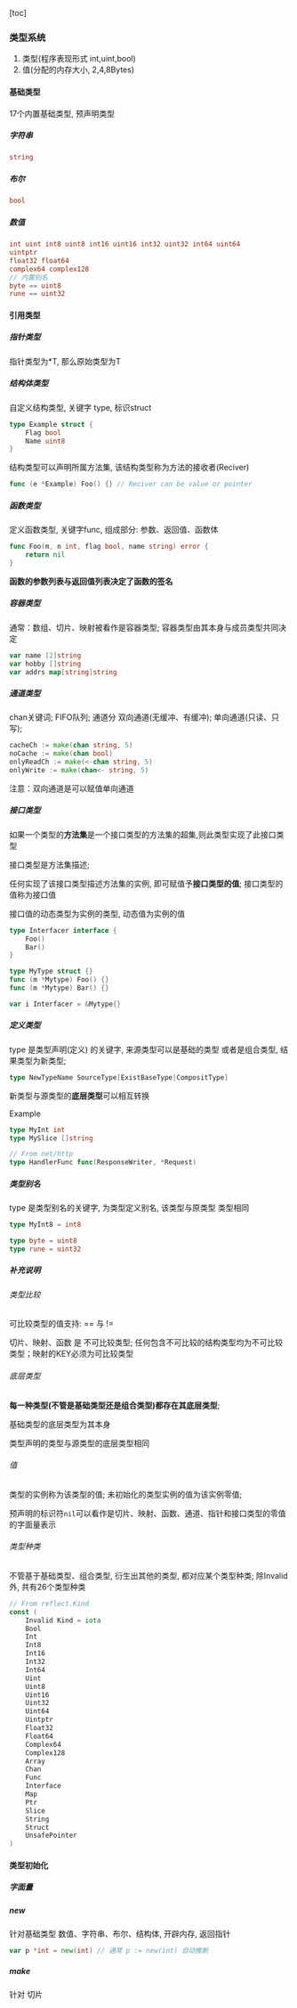 [toc]

### 类型系统

1. 类型(程序表现形式 int,uint,bool)
2. 值(分配的内存大小, 2,4,8Bytes)

#### 基础类型

17个内置基础类型, 预声明类型

##### 字符串

~~~go
string
~~~

##### 布尔

~~~go
bool
~~~

##### 数值

~~~go
int uint int8 uint8 int16 uint16 int32 uint32 int64 uint64
uintptr
float32 float64
complex64 complex128
// 内置别名
byte == uint8
rune == uint32
~~~

#### 引用类型

##### 指针类型

指针类型为*T, 那么原始类型为T

##### 结构体类型

自定义结构类型, 关键字 type, 标识struct

~~~go
type Example struct {
    Flag bool
   	Name uint8
}
~~~

结构类型可以声明所属方法集, 该结构类型称为方法的接收者(Reciver)

~~~go
func (e *Example) Foo() {} // Reciver can be value or pointer
~~~

##### 函数类型

定义函数类型, 关键字func, 组成部分: 参数、返回值、函数体

~~~go
func Foo(m, n int, flag bool, name string) error {
    return nil
}
~~~

**函数的参数列表与返回值列表决定了函数的签名**

##### 容器类型

通常：数组、切片、映射被看作是容器类型; 容器类型由其本身与成员类型共同决定

~~~go
var name [2]string
var hobby []string
var addrs map[string]string
~~~

##### 通道类型

chan关键词; FIFO队列; 通道分 双向通道(无缓冲、有缓冲); 单向通道(只读、只写);

~~~go
cacheCh := make(chan string, 5)
noCache := make(chan bool)
onlyReadCh := make(<-chan string, 5)
onlyWrite := make(chan<- string, 5)
~~~

注意：双向通道是可以赋值单向通道

##### 接口类型

如果一个类型的**方法集**是一个接口类型的方法集的超集,则此类型实现了此接口类型

接口类型是方法集描述; 

任何实现了该接口类型描述方法集的实例, 即可赋值予**接口类型的值**; 接口类型的值称为接口值

接口值的动态类型为实例的类型, 动态值为实例的值

~~~go
type Interfacer interface {
    Foo()
    Bar()
}

type MyType struct {}
func (m *Mytype) Foo() {}
func (m *Mytype) Bar() {}

var i Interfacer = &Mytype{}
~~~

##### 定义类型

type 是类型声明(定义) 的关键字, 来源类型可以是基础的类型 或者是组合类型, 结果类型为新类型;

~~~go
type NewTypeName SourceType[ExistBaseType|CompositType]
~~~

新类型与源类型的**底层类型**可以相互转换

Example

~~~go
type MyInt int
type MySlice []string

// From net/http
type HandlerFunc func(ResponseWriter, *Request)
~~~

##### 类型别名

type 是类型别名的关键字, 为类型定义别名, 该类型与原类型 类型相同

~~~go
type MyInt8 = int8

type byte = uint8
type rune = uint32
~~~

##### 补充说明

###### 类型比较

可比较类型的值支持: == 与 !=

切片、映射、函数 是 不可比较类型; 任何包含不可比较的结构类型均为不可比较类型；映射的KEY必须为可比较类型

###### 底层类型

**每一种类型(不管是基础类型还是组合类型)都存在其底层类型**;

基础类型的底层类型为其本身

类型声明的类型与源类型的底层类型相同

###### 值

类型的实例称为该类型的值; 未初始化的类型实例的值为该实例零值;

预声明的标识符`nil`可以看作是切片、映射、函数、通道、指针和接口类型的零值的字面量表示

###### 类型种类

不管基于基础类型、组合类型, 衍生出其他的类型, 都对应某个类型种类; 除Invalid外, 共有26个类型种类

~~~go
// From reflect.Kind
const (
	Invalid Kind = iota
	Bool
	Int
	Int8
	Int16
	Int32
	Int64
	Uint
	Uint8
	Uint16
	Uint32
	Uint64
	Uintptr
	Float32
	Float64
	Complex64
	Complex128
	Array
	Chan
	Func
	Interface
	Map
	Ptr
	Slice
	String
	Struct
	UnsafePointer
)
~~~

#### 类型初始化

##### 字面量

##### new

针对基础类型 数值、字符串、布尔、结构体,  开辟内存, 返回指针

~~~go
var p *int = new(int) // 通常 p := new(int) 自动推断
~~~

##### make

针对 切片
